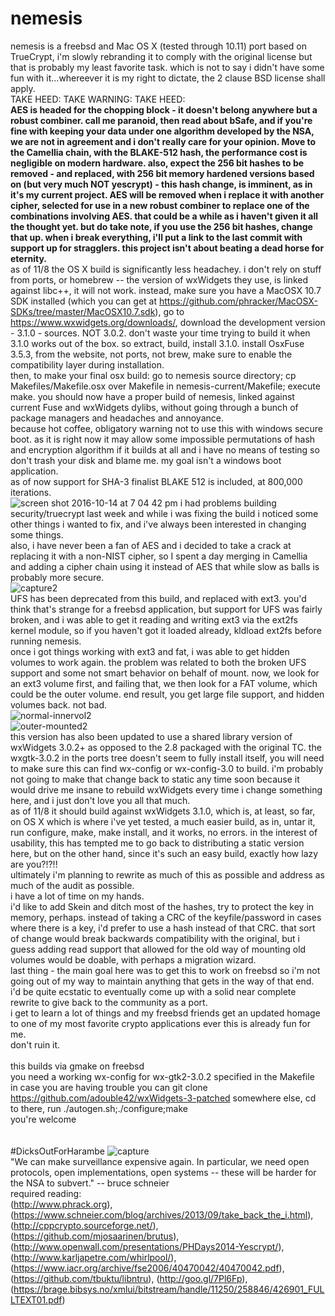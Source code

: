 # nemesis
nemesis is a freebsd and Mac OS X (tested through 10.11) port based on TrueCrypt, i'm slowly rebranding it to comply with the original license but that is probably my least favorite task. which is not to say i didn't have some fun with it...whereever it is my right to dictate, the 2 clause BSD license shall apply.<br>
TAKE HEED: TAKE WARNING: TAKE HEED:<br>
<b>AES is headed for the chopping block - it doesn't belong anywhere but a robust combiner. call me paranoid, then read about bSafe, and if you're fine with keeping your data under one algorithm developed by the NSA, we are not in agreement and i don't really care for your opinion. Move to the Camellia chain, with the BLAKE-512 hash, the performance cost is negligible on modern hardware. also, expect the 256 bit hashes to be removed - and replaced, with 256 bit memory hardened versions based on (but very much NOT yescrypt) - this hash change, is imminent, as in it's my current project. AES will be removed when i replace it with another cipher, selected for use in a new robust combiner to replace one of the combinations involving AES. that could be a while as i haven't given it all the thought yet. but do take note, if you use the 256 bit hashes, change that up. when i break everything, i'll put a link to the last commit with support up for stragglers. this project isn't about beating a dead horse for eternity.<br></b>
as of 11/8 the OS X build is significantly less headachey. i don't rely on stuff from ports, or homebrew -- the version of wxWidgets they use, is linked against libc++, it will not work. instead, make sure you have a MacOSX 10.7 SDK installed (which you can get at https://github.com/phracker/MacOSX-SDKs/tree/master/MacOSX10.7.sdk), go to https://www.wxwidgets.org/downloads/, download the development version - 3.1.0 - sources. NOT 3.0.2. don't waste your time trying to build it when 3.1.0 works out of the box. so extract, build, install 3.1.0. install OsxFuse 3.5.3, from the website, not ports, not brew, make sure to enable the compatibility layer during installation.<br>
then, to make your final osx build: go to nemesis source directory; cp Makefiles/Makefile.osx over Makefile in nemesis-current/Makefile; execute make. you should now have a proper build of nemesis, linked against current Fuse and wxWidgets dylibs, without going through a bunch of package managers and headaches and annoyance.<br>
because hot coffee, obligatory warning not to use this with windows secure boot. as it is right now it may allow some impossible permutations of hash and encryption algorithm if it builds at all and i have no means of testing so don't trash your disk and blame me. my goal isn't a windows boot application.<br>
as of now support for SHA-3 finalist BLAKE 512 is included, at 800,000 iterations.<br>
![screen shot 2016-10-14 at 7 04 42 pm](https://cloud.githubusercontent.com/assets/22229007/19405272/c637326c-9243-11e6-9ff8-188012d2c399.png)
i had problems building security/truecrypt last week and while i was fixing the build i noticed some other things i wanted to fix, and i've always been interested in changing some things.<br>
also, i have never been a fan of AES and i decided to take a crack at replacing it with a non-NIST cipher, so I spent a day merging in Camellia and adding a cipher chain using it instead of AES that while slow as balls is probably more secure.<br>
![capture2](https://cloud.githubusercontent.com/assets/22229007/18573416/36651456-7b91-11e6-9128-2e220f834c5a.png)<br>
UFS has been deprecated from this build, and replaced with ext3. you'd think that's strange for a freebsd application, but support for UFS was fairly broken, and i was able to get it reading and writing ext3 via the ext2fs kernel module, so if you haven't got it loaded already, kldload ext2fs before running nemesis.<br>
once i got things working with ext3 and fat, i was able to get hidden volumes to work again. the problem was related to both the broken UFS support and some not smart behavior on behalf of mount. now, we look for an ext3 volume first, and failing that, we then look for a FAT volume, which could be the outer volume. end result, you get large file support, and hidden volumes back. not bad.<br>
![normal-innervol2](https://cloud.githubusercontent.com/assets/22229007/18756831/5e0f18f2-80bf-11e6-86ae-99b8597a2b77.png)<br>
![outer-mounted2](https://cloud.githubusercontent.com/assets/22229007/18756885/9328a940-80bf-11e6-9fb0-b482d9e11c62.png)<br>
this version has also been updated to use a shared library version of wxWidgets 3.0.2+ as opposed to the 2.8 packaged with the original TC. the wxgtk-3.0.2 in the ports tree doesn't seem to fully install itself, you will need to  make sure this can find wx-config 
or wx-config-3.0 to build. i'm probably not going to make that change back to static any time soon because it would drive me insane to rebuild wxWidgets every time i change something here, and i just don't love you all that much.<br>
as of 11/8 it should build against wxWidgets 3.1.0, which is, at least, so far, on OS X which is where i've yet tested, a much easier build, as in, untar it, run configure, make, make install, and it works, no errors. in the interest of usability, this has tempted me to go back to distributing a static version here, but on the other hand, since it's such an easy build, exactly how lazy are you?!?!!<br>
ultimately i'm planning to rewrite as much of this as possible and address as much of the audit as possible.<br>
i have a lot of time on my hands.<br>
i'd like to add Skein and ditch most of the hashes, try to protect the key in memory, perhaps. instead of taking a CRC of the keyfile/password in cases where there is a key, i'd prefer to use a hash instead of that CRC. that sort of change would break backwards compatibility with the original, but i guess adding read support that allowed for the old way of mounting old volumes would be doable, with perhaps a migration wizard. <br>
last thing - the main goal here was to get this to work on freebsd so i'm not going out of my way to maintain anything that gets in the way of that end.<br>
i'd be quite ecstatic to eventually come up with a solid near complete rewrite to give back to the community as a port.<br>
i get to learn a lot of things and my freebsd friends get an updated homage to one of my most favorite crypto applications ever
this is already fun for me.<br>
don't ruin it.
<br>
<br>
this builds via gmake on freebsd<br>
you need a working wx-config for wx-gtk2-3.0.2 specified in the Makefile<br>
in case you are having trouble you can git clone https://github.com/adouble42/wxWidgets-3-patched somewhere else, cd to there, run ./autogen.sh;./configure;make<br>
you're welcome<br>
<br>
<br>
#DicksOutForHarambe
![capture](https://cloud.githubusercontent.com/assets/22229007/18573392/06267938-7b91-11e6-867b-3a7a281830b4.png)
<br>
"We can make surveillance expensive again. In particular, we need open protocols, open implementations, open systems -- these will be harder for the NSA to subvert." -- bruce schneier<br>
required reading:<br>
(http://www.phrack.org), (https://www.schneier.com/blog/archives/2013/09/take_back_the_i.html), (http://cppcrypto.sourceforge.net/), (https://github.com/mjosaarinen/brutus),  (http://www.openwall.com/presentations/PHDays2014-Yescrypt/), (http://www.karljapetre.com/whirlpool/), (https://www.iacr.org/archive/fse2006/40470042/40470042.pdf), (https://github.com/tbuktu/libntru), (http://goo.gl/7Pl6Fp), (https://brage.bibsys.no/xmlui/bitstream/handle/11250/258846/426901_FULLTEXT01.pdf)<br>
